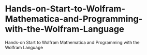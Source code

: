 # Hands-on-Start-to-Wolfram-Mathematica-and-Programming-with-the-Wolfram-Language
Hands-on Start to Wolfram Mathematica and Programming with the Wolfram Language
